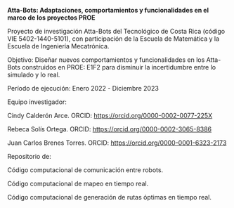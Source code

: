 **Atta-Bots: Adaptaciones, comportamientos y funcionalidades en el marco de los proyectos PROE**


Proyecto de investigación Atta-Bots del Tecnológico de Costa Rica (código VIE 5402-1440-5101), con participación de la Escuela de Matemática y la Escuela de Ingeniería Mecatrónica.


Objetivo:
Diseñar nuevos comportamientos y funcionalidades en los Atta-Bots construidos en PROE: E1F2 para disminuir la incertidumbre entre lo simulado y lo real.


Período de ejecución:
Enero 2022 - Diciembre 2023


Equipo investigador:

Cindy Calderón Arce. ORCID: https://orcid.org/0000-0002-0077-225X

Rebeca Solís Ortega. ORCID: https://orcid.org/0000-0002-3065-8386

Juan Carlos Brenes Torres. ORCID: https://orcid.org/0000-0001-6323-2173


Repositorio de: 

Código computacional de comunicación entre robots.

Código computacional de mapeo en tiempo real.

Código computacional de generación de rutas óptimas en tiempo real. 
